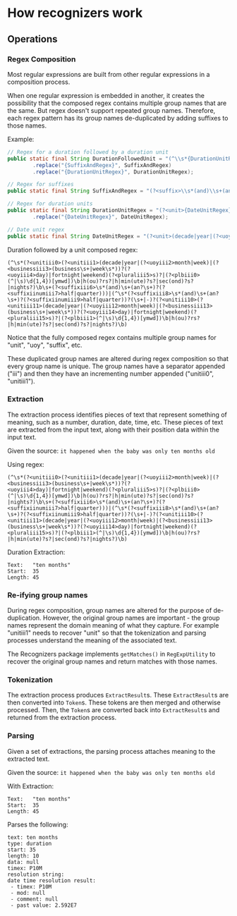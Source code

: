 # How recognizers work

## Operations
### Regex Composition
Most regular expressions are built from other regular expressions in a composition process. 

When one regular expression is embedded in another, it creates the possibility that the composed 
regex contains multiple group names that are the same. But regex doesn't support repeated group 
names. Therefore, each regex pattern has its group names de-duplicated by adding suffixes to those
names.

Example:
```java
// Regex for a duration followed by a duration unit
public static final String DurationFollowedUnit = "(^\\s*{DurationUnitRegex}\\s+{SuffixAndRegex})|(^\\s*{SuffixAndRegex}?(\\s+|-)?{DurationUnitRegex})"
        .replace("{SuffixAndRegex}", SuffixAndRegex)
        .replace("{DurationUnitRegex}", DurationUnitRegex);

// Regex for suffixes
public static final String SuffixAndRegex = "(?<suffix>\\s*(and)\\s+(an?\\s+)?(?<suffix_num>half|quarter))";

// Regex for duration units
public static final String DurationUnitRegex = "(?<unit>{DateUnitRegex}|h(ou)?rs?|h|min(ute)?s?|sec(ond)?s?|nights?)\\b"
        .replace("{DateUnitRegex}", DateUnitRegex);

// Date unit regex
public static final String DateUnitRegex = "(?<unit>(decade|year|(?<uoy>month|week)|(?<business>(business\\s+|week\\s*))?(?<uoy>day)|fortnight|weekend)(?<plural>s)?|(?<=(^|\\s)\\d{1,4})[ymwd])\\b";
```

Duration followed by a unit composed regex:
```
(^\s*(?<unitiii0>(?<unitiii1>(decade|year|(?<uoyiii2>month|week)|(?<businessiii3>(business\s+|week\s*))?(?<uoyiii4>day)|fortnight|weekend)(?<pluraliii5>s)?|(?<plbiii0>(^|\s)\d{1,4})[ymwd])\b|h(ou)?rs?|h|min(ute)?s?|sec(ond)?s?|nights?)\b\s+(?<suffixiii6>\s*(and)\s+(an?\s+)?(?<suffixiinumiii7>half|quarter)))|(^\s*(?<suffixiii8>\s*(and)\s+(an?\s+)?(?<suffixiinumiii9>half|quarter))?(\s+|-)?(?<unitiii10>(?<unitiii11>(decade|year|(?<uoyiii12>month|week)|(?<businessiii13>(business\s+|week\s*))?(?<uoyiii14>day)|fortnight|weekend)(?<pluraliii15>s)?|(?<plbiii1>(^|\s)\d{1,4})[ymwd])\b|h(ou)?rs?|h|min(ute)?s?|sec(ond)?s?|nights?)\b)
```

Notice that the fully composed regex contains multiple group names for "unit", "uoy", "suffix", etc.

These duplicated group names are altered during regex composition so that every group name is
unique. The group names have a separator appended ("iii") and then they have an incrementing number
appended ("unitiii0", "unitiii1").

### Extraction
The extraction process identifies pieces of text that represent something of meaning, such as  a
number, duration, date, time, etc. These pieces of text are extracted from the input text, along
with their position data within the input text.

Given the source: `it happened when the baby was only ten months old`

Using regex:
```
(^\s*(?<unitiii0>(?<unitiii1>(decade|year|(?<uoyiii2>month|week)|(?<businessiii3>(business\s+|week\s*))?(?<uoyiii4>day)|fortnight|weekend)(?<pluraliii5>s)?|(?<plbiii0>(^|\s)\d{1,4})[ymwd])\b|h(ou)?rs?|h|min(ute)?s?|sec(ond)?s?|nights?)\b\s+(?<suffixiii6>\s*(and)\s+(an?\s+)?(?<suffixiinumiii7>half|quarter)))|(^\s*(?<suffixiii8>\s*(and)\s+(an?\s+)?(?<suffixiinumiii9>half|quarter))?(\s+|-)?(?<unitiii10>(?<unitiii11>(decade|year|(?<uoyiii12>month|week)|(?<businessiii13>(business\s+|week\s*))?(?<uoyiii14>day)|fortnight|weekend)(?<pluraliii15>s)?|(?<plbiii1>(^|\s)\d{1,4})[ymwd])\b|h(ou)?rs?|h|min(ute)?s?|sec(ond)?s?|nights?)\b)
```

Duration Extraction:
```
Text:   "ten months"
Start:  35
Length: 45
```

### Re-ifying group names
During regex composition, group names are altered for the purpose of de-duplication. However, the
original group names are important - the group names represent the domain meaning of what they
capture. For example "unitiii1" needs to recover "unit" so that the tokenization and parsing
processes understand the meaning of the associated text.

The Recognizers package implements `getMatches()` in `RegExpUtility` to recover the original group
names and return matches with those names.

### Tokenization
The extraction process produces `ExtractResult`s. These `ExtractResult`s are then converted into
`Token`s. These tokens are then merged and otherwise processed. Then, the `Token`s are converted
back into `ExtractResult`s and returned from the extraction process.

### Parsing
Given a set of extractions, the parsing process attaches meaning to the extracted text.

Given the source: `it happened when the baby was only ten months old`

With Extraction:
```
Text:   "ten months"
Start:  35
Length: 45
```

Parses the following:
```
text: ten months
type: duration
start: 35
length: 10
data: null
timex: P10M
resolution string: 
date time resolution result:
 - timex: P10M
 - mod: null
 - comment: null
 - past value: 2.592E7
```

